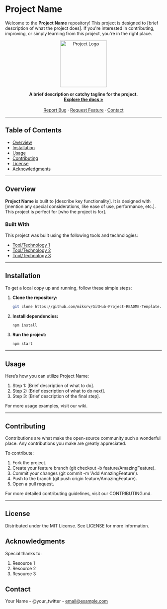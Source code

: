 <!-- PROJECT TITLE -->
# Project Name

Welcome to the **Project Name** repository! This project is designed to [brief description of what the project does]. If you're interested in contributing, improving, or simply learning from this project, you're in the right place.

<p align="center">
  <img src="https://via.placeholder.com/150" alt="Project Logo" width="150" height="150">
</p>

<p align="center">
  <strong>A brief description or catchy tagline for the project.</strong>
  <br />
  <a href="https://github.com/miksrv/GitHub-Project-README-Template"><strong>Explore the docs »</strong></a>
  <br />
  <br />
  <a href="https://github.com/miksrv/GitHub-Project-README-Template/issues">Report Bug</a>
  ·
  <a href="https://github.com/miksrv/GitHub-Project-README-Template/issues">Request Feature</a>
  ·
  <a href="#contact">Contact</a>
</p>

---

## Table of Contents

- [Overview](#overview)
- [Installation](#installation)
- [Usage](#usage)
- [Contributing](#contributing)
- [License](#license)
- [Acknowledgments](#acknowledgments)

---

## Overview

**Project Name** is built to [describe key functionality]. It is designed with [mention any special considerations, like ease of use, performance, etc.]. This project is perfect for [who the project is for].

### Built With

This project was built using the following tools and technologies:

- [Tool/Technology 1](https://link-to-tool-1.com)
- [Tool/Technology 2](https://link-to-tool-2.com)
- [Tool/Technology 3](https://link-to-tool-3.com)

---

## Installation

To get a local copy up and running, follow these simple steps:

1. **Clone the repository:**
   ```sh
   git clone https://github.com/miksrv/GitHub-Project-README-Template.git
   ```
2. **Install dependencies:**
   ```sh
   npm install
   ```
3. **Run the project:**
   ```sh
   npm start
   ```
---

## Usage

Here’s how you can utilize Project Name:

1. Step 1: [Brief description of what to do].
2. Step 2: [Brief description of what to do next].
3. Step 3: [Brief description of the final step].

For more usage examples, visit our wiki.

---

## Contributing

Contributions are what make the open-source community such a wonderful place. Any contributions you make are greatly appreciated.

To contribute:

1. Fork the project.
2. Create your feature branch (git checkout -b feature/AmazingFeature).
3. Commit your changes (git commit -m 'Add AmazingFeature').
4. Push to the branch (git push origin feature/AmazingFeature).
5. Open a pull request.

For more detailed contributing guidelines, visit our CONTRIBUTING.md.

---

## License

Distributed under the MIT License. See LICENSE for more information.

## Acknowledgments

Special thanks to:

1. Resource 1
2. Resource 2
3. Resource 3

## Contact

Your Name - @your_twitter - email@example.com
